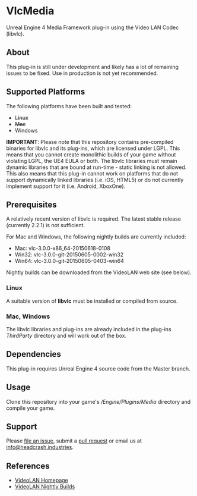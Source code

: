 # VlcMedia

Unreal Engine 4 Media Framework plug-in using the Video LAN Codec (libvlc).


## About

This plug-in is still under development and likely has a lot of remaining issues to be fixed. Use in production is not yet recommended.


## Supported Platforms

The following platforms have been built and tested:

- ~~Linux~~
- ~~Mac~~
- Windows

**IMPORTANT**: Please note that this repository contains pre-compiled binaries for libvlc and its plug-ins, which are licensed under LGPL. This means that you cannot create monolithic builds of your game without violating LGPL, the UE4 EULA or both. The libvlc libraries must remain dynamic libraries that are bound at run-time - static linking is not allowed. This also means that this plug-in cannot work on platforms that do not support dynamically linked libraries (i.e. iOS, HTML5) or do not currently implement support for it (i.e. Android, XboxOne).


## Prerequisites

A relatively recent version of libvlc is required. The latest stable release (currently 2.2.1) is not sufficient.

For Mac and Windows, the following nightly builds are currently included:
* Mac: vlc-3.0.0-x86_64-20150618-0108
* Win32: vlc-3.0.0-git-20150605-0002-win32
* Win64: vlc-3.0.0-git-20150605-0403-win64

Nightly builds can be downloaded from the VideoLAN web site (see below).

### Linux

A suitable version of **libvlc** must be installed or compiled from source.

### Mac, Windows

The libvlc libraries and plug-ins are already included in the plug-ins *ThirdParty* directory and will work out of the box.


## Dependencies

This plug-in requires Unreal Engine 4 source code from the Master branch.


## Usage

Clone this repository into your game's */Engine/Plugins/Media* directory and compile your game.


## Support

Please [file an issue](https://github.com/ue4plugins/VlcMedia/issues), submit a
[pull request](https://github.com/ue4plugins/VlcMedia/pulls?q=is%3Aopen+is%3Apr)
or email us at info@headcrash.industries.


## References

* [VideoLAN Homepage](http://videolan.org)
* [VideoLAN Nightly Builds](http://nightlies.videolan.org/)
